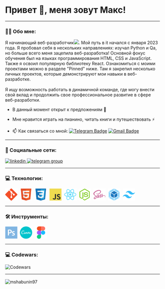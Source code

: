 <h1 align="left">Привет 👋, меня зовут Макс!</h1>

---

### :man_technologist: Обо мне:

Я начинающий веб-разработчик<img src="https://media.giphy.com/media/WUlplcMpOCEmTGBtBW/giphy.gif" width="30px">. Мой путь в it начался с января 2023 года. Я пробовал себя в нескольких направлениях: изучал Python и Qa, но больше всего меня зацепила веб-разработка! Основной фокус обучения был на языках программирования HTML, CSS и JavaScript. Также я освоил популярную  библиотеку React. Ознакомиться с моими проектами можно в разделе "Pinned" ниже. Там я закрепил несколько личных проектов, которые демонстрируют мои навыки в веб-разработке.
<br>
<br>
Я ищу возможность работать в динамичной команде, где могу внести свой вклад и продолжить свое профессиональное развитие в сфере веб-разработки.


- В данный момент открыт к предложениям :telescope: 

- Мне нравится играть на пианино, читать книги и путешествовать :zap: 

- :mailbox: Как связаться со мной: [![Telegram Badge](https://img.shields.io/badge/-Kurugurugi-blue?style=flat&logo=Telegram&logoColor=white)](https://t.me/Kurugurugi) [![Gmail Badge](https://img.shields.io/badge/-Gmail-red?style=flat&logo=Gmail&logoColor=white)](mailto:mshabunin97@gmail.com)

---


### 🤝 Социальные сети:

  <div id="badges">
    <a href="https://www.linkedin.com/in/%D0%B0%D0%BB%D0%B5%D0%BA%D1%81%D0%B5%D0%B9-%D1%84%D0%B8%D0%BB%D0%B8%D0%BC%D0%BE%D0%BD%D0%BE%D0%B2-2a0b07257/" target="_blank">
      <img src="https://cdn-icons-png.flaticon.com/512/2504/2504799.png" width="40" height="40" alt="linkedin" />
    </a>
    <a href="https://t.me/Kurugurugi" target="_blank">
      <img src="https://cdn-icons-png.flaticon.com/512/2111/2111646.png" width="40" height="40" alt="telegram group" />
    </a>

  </div>

  ---

### 💻 Технологии:

<div>
  <img src="https://github.com/devicons/devicon/blob/master/icons/git/git-original.svg" title="git" alt="git" width="40" height="40"/>&nbsp
  <img src="https://github.com/devicons/devicon/blob/master/icons/html5/html5-original.svg" title="html5" alt="html5" width="40" height="40"/>&nbsp
  <img src="https://github.com/devicons/devicon/blob/master/icons/css3/css3-original.svg" title="css" alt="css" width="40" height="40"/>&nbsp
  <img src="https://github.com/devicons/devicon/blob/master/icons/javascript/javascript-original.svg" title="javascript" alt="javascript" width="40" height="40"/>&nbsp
  <img src="https://github.com/devicons/devicon/blob/master/icons/react/react-original.svg" title="reactjs" alt="reactjs" width="40" height="40"/>&nbsp
  <img src="https://github.com/devicons/devicon/blob/master/icons/nodejs/nodejs-original.svg" title="nodejs" alt="nodejs" width="40" height="40"/>&nbsp
  <img src="https://github.com/devicons/devicon/blob/master/icons/sass/sass-original.svg" title="sass/scss" alt="sass/scss" width="40" height="40"/>&nbsp;
  <img src="https://github.com/devicons/devicon/blob/master/icons/webpack/webpack-original.svg" title="webpack" alt="webpack" width="40" height="40"/>&nbsp;
  <img src="https://github.com/devicons/devicon/blob/master/icons/tailwindcss/tailwindcss-plain.svg" title="tailwindcss" alt="tailwindcss" width="40" height="40"/>&nbsp;
  <!-- <img src="https://github.com/devicons/devicon/blob/master/icons/redux/redux-original.svg" title="redux" alt="redux" width="40" height="40"/>&nbsp; -->
</div>

---

### 🛠 Инструменты:

<div>
  <img src="https://github.com/devicons/devicon/blob/master/icons/photoshop/photoshop-plain.svg" title="photoshop" alt="photoshop" width="40" height="40"/>&nbsp;
  <img src="https://github.com/devicons/devicon/blob/master/icons/canva/canva-original.svg" title="canva" alt="canva" width="40" height="40"/>&nbsp;
  <img src="https://github.com/devicons/devicon/blob/master/icons/figma/figma-original.svg" title="figma" alt="figma" width="40" height="40"/>&nbsp;
</div>

---

### 💻 Codewars:

![Codewars](https://github.r2v.ch/codewars?user=Kururugurugi)

---
  <p><img align="center" src="https://github-readme-streak-stats.herokuapp.com/?user=mshabunin97&" alt="mshabunin97" /></p
